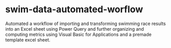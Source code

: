 # swim-data-automated-worflow
Automated a workflow of importing and transforming swimming race results into an Excel sheet using Power Query and further organizing and computing metrics using Visual Basic for Applications and a premade template excel sheet.
